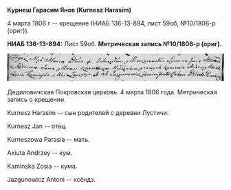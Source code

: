 **Курнеш Гарасим Янов (Kurnesz Harasim)**

4 марта 1806 г -- крещение (НИАБ 136-13-894, лист 59об, №10/1806-р
(ориг)).

**НИАБ 136-13-894:** Лист 59об. **Метрическая запись №10/1806-р
(ориг).**

![](./media/6d273672f6ca75d94e5a975fcfda2e2f650732af.png)

Дедиловичская Покровская церковь. 4 марта 1806 года. Метрическая запись
о крещении.

Kurnesz Harasim -- сын родителей с деревни Лустичи.

Kurnesz Jan -- отец.

Kurneszowa Parasia -- мать.

Axiuta Andrzey -- кум.

Kaminska Zosia -- кума.

Jazgunowicz Antoni -- ксёндз.
